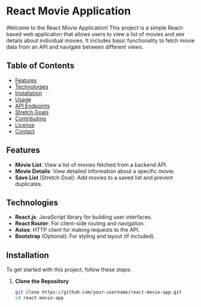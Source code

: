 # React Movie Application

Welcome to the React Movie Application! This project is a simple React-based web application that allows users to view a list of movies and see details about individual movies. It includes basic functionality to fetch movie data from an API and navigate between different views.

## Table of Contents

- [Features](#features)
- [Technologies](#technologies)
- [Installation](#installation)
- [Usage](#usage)
- [API Endpoints](#api-endpoints)
- [Stretch Goals](#stretch-goals)
- [Contributing](#contributing)
- [License](#license)
- [Contact](#contact)

## Features

- **Movie List**: View a list of movies fetched from a backend API.
- **Movie Details**: View detailed information about a specific movie.
- **Save List** (Stretch Goal): Add movies to a saved list and prevent duplicates.

## Technologies

- **React.js**: JavaScript library for building user interfaces.
- **React Router**: For client-side routing and navigation.
- **Axios**: HTTP client for making requests to the API.
- **Bootstrap** (Optional): For styling and layout (if included).

## Installation

To get started with this project, follow these steps:

1. **Clone the Repository**

   ```bash
   git clone https://github.com/your-username/react-movie-app.git
   cd react-movie-app

